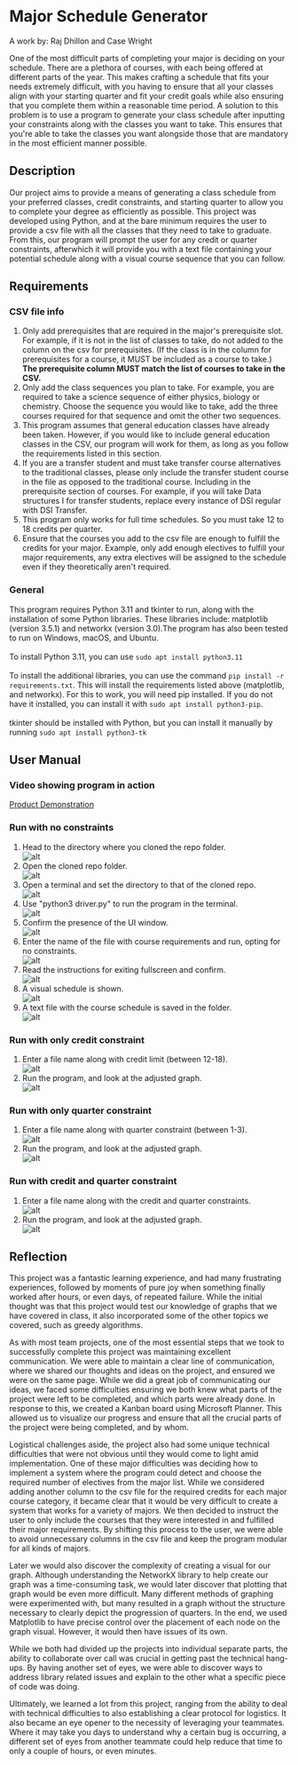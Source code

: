 # Major Schedule Generator
A work by: Raj Dhillon and Case Wright

One of the most difficult parts of completing your major is deciding on your schedule. There are a plethora of courses, with each being offered at different parts of the year. This makes crafting a schedule that fits your needs extremely difficult, with you having to ensure that all your classes align with your starting quarter and fit your credit goals while also ensuring that you complete them within a reasonable time period. A solution to this problem is to use a program to generate your class schedule after inputting your constraints along with the classes you want to take. This ensures that you're able to take the classes you want alongside those that are mandatory in the most efficient manner possible.

## Description
Our project aims to provide a means of generating a class schedule from your preferred classes, credit constraints, and starting quarter to allow you to complete your degree as efficiently as possible. This project was developed using Python, and at the bare minimum requires the user to provide a csv file with all the classes that they need to take to graduate. From this, our program will prompt the user for any credit or quarter constraints, afterwhich it will provide you with a text file containing your potential schedule along with a visual course sequence that you can follow.

## Requirements

### CSV file info
1. Only add prerequisites that are required in the major's prerequisite slot. For example, if it is not in the list of classes to take, do not added to the column on the csv for prerequisites. (If the class is in the column for prerequisites for a course, it MUST be included as a course to take.) <br>
**The prerequisite column MUST match the list of courses to take in the CSV.**<br>
2. Only add the class sequences you plan to take. For example, you are required to take a science sequence of either physics, biology or chemistry. Choose the sequence you would like to take, add the three courses required for that sequence and omit the other two sequences.<br>
3. This program assumes that general education classes have already been taken. However, if you would like to include general education classes in the CSV, our program will work for them, as long as you follow the requirements listed in this section.<br>
4. If you are a transfer student and must take transfer course alternatives to the traditional classes, please only include the transfer student course in the file as opposed to the traditional course. Including in the prerequisite section of courses. For example, if you will take Data structures I for transfer students, replace every instance of DSI regular with DSI Transfer.<br>
5. This program only works for full time schedules. So you must take 12 to 18 credits per quarter.<br>
6. Ensure that the courses you add to the csv file are enough to fulfill the credits for your major. Example, only add enough electives to fulfill your major requirements, any extra electives will be assigned to the schedule even if they theoretically aren't required.<br>

### General
This program requires Python 3.11 and tkinter to run, along with the installation of some Python libraries. These libraries include: matplotlib (version 3.5.1) and networkx (version 3.0).The program has also been tested to run on Windows, macOS, and Ubuntu.<br><br>
To install Python 3.11, you can use `sudo apt install python3.11`<br><br>
To install the additional libraries, you can use the command `pip install -r requirements.txt`. This will install the requirements listed above (matplotlib, and networkx). For this to work, you will need pip installed. If you do not have it installed, you can install it with `sudo apt install python3-pip`. <br><br>
tkinter should be installed with Python, but you can install it manually by running `sudo apt install python3-tk`

## User Manual

### Video showing program in action
[Product Demonstration](https://youtu.be/8mXu9EuWoQM)

### Run with no constraints
1. Head to the directory where you cloned the repo folder.<br>![alt](rsc/repo-folder.png)
2. Open the cloned repo folder.<br>![alt](rsc/open-folder.png)
3. Open a terminal and set the directory to that of the cloned repo.<br>![alt](rsc/terminal-in-cloned-folder.png)
4. Use "python3 driver.py" to run the program in the terminal.<br>![alt](rsc/run-driver.png)
5. Confirm the presence of the UI window.<br>![alt](rsc/ui-window.png)
6. Enter the name of the file with course requirements and run, opting for no constraints.<br>![alt](rsc/no-constraints.png)
7. Read the instructions for exiting fullscreen and confirm.<br>![alt](rsc/fullscreen-warning.png)
8. A visual schedule is shown.<br>![alt](rsc/visual-graph.png)
9. A text file with the course schedule is saved in the folder.<br>![alt](rsc/schedule-text-file.png)

### Run with only credit constraint
1. Enter a file name along with credit limit (between 12-18).<br>![alt](rsc/credit-noqtr-constraint.png)
2. Run the program, and look at the adjusted graph.<br>![alt](rsc/credit-graph.png)

### Run with only quarter constraint
1. Enter a file name along with quarter constraint (between 1-3).<br>![alt](rsc/qtr-nocredit.png)
2. Run the program, and look at the adjusted graph.<br>![alt](rsc/qtr-graph.png)

### Run with credit and quarter constraint
1. Enter a file name along with the credit and quarter constraints.<br>![alt](rsc/qtr-credit-constraint.png)
2. Run the program, and look at the adjusted graph.<br>![alt](rsc/qtr-credit-graph.png)

## Reflection
This project was a fantastic learning experience, and had many frustrating experiences, followed by moments of pure joy when something finally worked after hours, or even days, of repeated failure. While the initial thought was that this project would test our knowledge of graphs that we have covered in class, it also incorporated some of the other topics we covered, such as greedy algorithms. 

As with most team projects, one of the most essential steps that we took to successfully complete this project was maintaining excellent communication. We were able to maintain a clear line of communication, where we shared our thoughts and ideas on the project, and ensured we were on the same page. While we did a great job of communicating our ideas, we faced some difficulties ensuring we both knew what parts of the project were left to be completed, and which parts were already done. In response to this, we created a Kanban board using Microsoft Planner. This allowed us to visualize our progress and ensure that all the crucial parts of the project were being completed, and by whom.

Logistical challenges aside, the project also had some unique technical difficulties that were not obvious until they would come to light amid implementation. One of these major difficulties was deciding how to implement a system where the program could detect and choose the required number of electives from the major list. While we considered adding another column to the csv file for the required credits for each major course category, it became clear that it would be very difficult to create a system that works for a variety of majors. We then decided to instruct the user to only include the courses that they were interested in and fulfilled their major requirements. By shifting this process to the user, we were able to avoid unnecessary columns in the csv file and keep the program modular for all kinds of majors.

Later we would also discover the complexity of creating a visual for our graph. Although understanding the NetworkX library to help create our graph was a time-consuming task, we would later discover that plotting that graph would be even more difficult. Many different methods of graphing were experimented with, but many resulted in a graph without the structure necessary to clearly depict the progression of quarters. In the end, we used Matplotlib to have precise control over the placement of each node on the graph visual. However, it would then have issues of its own. 

While we both had divided up the projects into individual separate parts, the ability to collaborate over call was crucial in getting past the technical hang-ups. By having another set of eyes, we were able to discover ways to address library related issues and explain to the other what a specific piece of code was doing.

Ultimately, we learned a lot from this project, ranging from the ability to deal with technical difficulties to also establishing a clear protocol for logistics. It also became an eye opener to the necessity of leveraging your teammates. Where it may take you days to understand why a certain bug is occurring, a different set of eyes from another teammate could help reduce that time to only a couple of hours, or even minutes.
